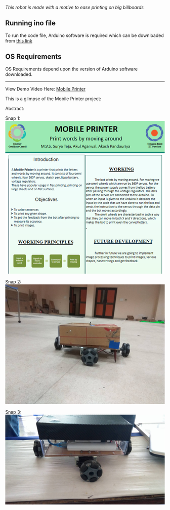 *This robot is made with a motive to ease printing on big billboards*

Running ino file
---------------------------------------------------------------------------------------------------
To run the code file, Arduino software is required which can be downloaded from [this link](https://www.arduino.cc/en/Main/Software)


OS Requirements
---------------------------------------------------------------------------------------------------
OS Requirements depend upon the version of Arduino software downloaded.


---------------------------------------------------------------------------------------------------


View Demo Video Here:  [Mobile Printer](https://youtu.be/Hl6UjFdA3Qk)


This is a glimpse of the Mobile Printer project:


Abstract:

Snap 1:
![Snap 1](https://github.com/akulagrawal/Mobile-Printer/blob/master/Snapshots/abstract.png)

Snap 2:
![Snap 2](https://github.com/akulagrawal/Mobile-Printer/blob/master/Snapshots/snap1.jpg)

Snap 3:
![Snap 3](https://github.com/akulagrawal/Mobile-Printer/blob/master/Snapshots/snap2.jpg)